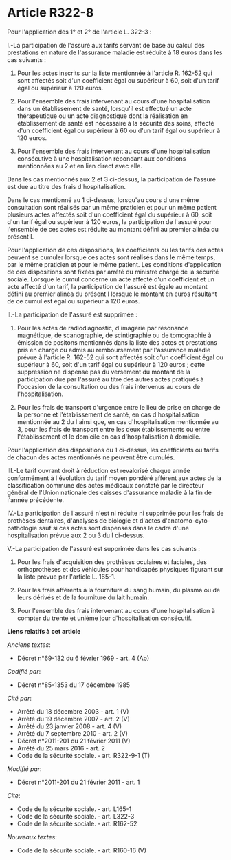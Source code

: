 # Article R322-8

Pour l'application des 1° et 2° de l'article L. 322-3 : 

I.-La participation de l'assuré aux tarifs servant de base au calcul des prestations en nature de l'assurance maladie est
réduite à 18 euros dans les cas suivants : 

1. Pour les actes inscrits sur la liste mentionnée à l'article R. 162-52 qui sont affectés soit d'un coefficient égal ou
supérieur à 60, soit d'un tarif égal ou supérieur à 120 euros. 

2. Pour l'ensemble des frais intervenant au cours d'une hospitalisation dans un établissement de santé, lorsqu'il est
effectué un acte thérapeutique ou un acte diagnostique dont la réalisation en établissement de santé est nécessaire à la
sécurité des soins, affecté d'un coefficient égal ou supérieur à 60 ou d'un tarif égal ou supérieur à 120 euros. 

3. Pour l'ensemble des frais intervenant au cours d'une hospitalisation consécutive à une hospitalisation répondant aux
conditions mentionnées au 2 et en lien direct avec elle. 

Dans les cas mentionnés aux 2 et 3 ci-dessus, la participation de l'assuré est due au titre des frais d'hospitalisation. 

Dans le cas mentionné au 1 ci-dessus, lorsqu'au cours d'une même consultation sont réalisés par un même praticien et pour un
même patient plusieurs actes affectés soit d'un coefficient égal du supérieur à 60, soit d'un tarif égal ou supérieur à 120
euros, la participation de l'assuré pour l'ensemble de ces actes est réduite au montant défini au premier alinéa du présent
I. 

Pour l'application de ces dispositions, les coefficients ou les tarifs des actes peuvent se cumuler lorsque ces actes sont
réalisés dans le même temps, par le même praticien et pour le même patient. Les conditions d'application de ces dispositions
sont fixées par arrêté du ministre chargé de la sécurité sociale. Lorsque le cumul concerne un acte affecté d'un coefficient
et un acte affecté d'un tarif, la participation de l'assuré est égale au montant défini au premier alinéa du présent I
lorsque le montant en euros résultant de ce cumul est égal ou supérieur à 120 euros. 

II.-La participation de l'assuré est supprimée : 

1. Pour les actes de radiodiagnostic, d'imagerie par résonance magnétique, de scanographie, de scintigraphie ou de
tomographie à émission de positons mentionnés dans la liste des actes et prestations pris en charge ou admis au remboursement
par l'assurance maladie prévue à l'article R. 162-52 qui sont affectés soit d'un coefficient égal ou supérieur à 60, soit
d'un tarif égal ou supérieur à 120 euros ; cette suppression ne dispense pas du versement du montant de la participation due
par l'assuré au titre des autres actes pratiqués à l'occasion de la consultation ou des frais intervenus au cours de
l'hospitalisation. 

2. Pour les frais de transport d'urgence entre le lieu de prise en charge de la personne et l'établissement de santé, en cas
d'hospitalisation mentionnée au 2 du I ainsi que, en cas d'hospitalisation mentionnée au 3, pour les frais de transport entre
les deux établissements ou entre l'établissement et le domicile en cas d'hospitalisation à domicile. 

Pour l'application des dispositions du 1 ci-dessus, les coefficients ou tarifs de chacun des actes mentionnés ne peuvent être
cumulés. 

III.-Le tarif ouvrant droit à réduction est revalorisé chaque année conformément à l'évolution du tarif moyen pondéré
afférent aux actes de la classification commune des actes médicaux constaté par le directeur général de l'Union nationale des
caisses d'assurance maladie à la fin de l'année précédente. 

IV.-La participation de l'assuré n'est ni réduite ni supprimée pour les frais de prothèses dentaires, d'analyses de biologie
et d'actes d'anatomo-cyto-pathologie sauf si ces actes sont dispensés dans le cadre d'une hospitalisation prévue aux 2 ou 3
du I ci-dessus.

V.-La participation de l'assuré est supprimée dans les cas suivants : 

1. Pour les frais d'acquisition des prothèses oculaires et faciales, des orthoprothèses et des véhicules pour handicapés
physiques figurant sur la liste prévue par l'article L. 165-1.

2. Pour les frais afférents à la fourniture du sang humain, du plasma ou de leurs dérivés et de la fourniture du lait
humain. 

3. Pour l'ensemble des frais intervenant au cours d'une hospitalisation à compter du trente et unième jour d'hospitalisation
consécutif.

**Liens relatifs à cet article**

_Anciens textes_:

  - Décret n°69-132 du 6 février 1969 - art. 4 (Ab)

_Codifié par_:

  - Décret n°85-1353 du 17 décembre 1985

_Cité par_:

  - Arrêté du 18 décembre 2003 - art. 1 (V)
  - Arrêté du 19 décembre 2007 - art. 2 (V)
  - Arrêté du 23 janvier 2008 - art. 4 (V)
  - Arrêté du 7 septembre 2010 - art. 2 (V)
  - Décret n°2011-201 du 21 février 2011 (V)
  - Arrêté du 25 mars 2016 - art. 2
  - Code de la sécurité sociale. - art. R322-9-1 (T)

_Modifié par_:

  - Décret n°2011-201 du 21 février 2011 - art. 1

_Cite_:

  - Code de la sécurité sociale. - art. L165-1
  - Code de la sécurité sociale. - art. L322-3
  - Code de la sécurité sociale. - art. R162-52

_Nouveaux textes_:

  - Code de la sécurité sociale. - art. R160-16 (V)
